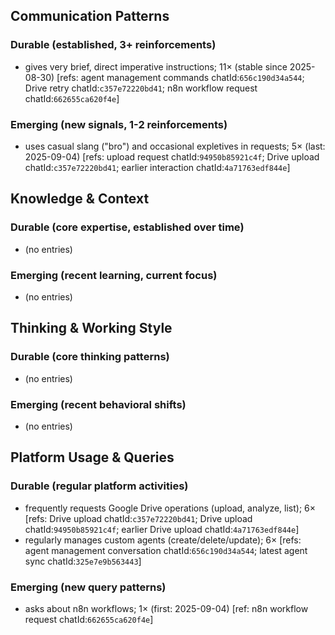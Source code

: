 ## Communication Patterns
### Durable (established, 3+ reinforcements)
- gives very brief, direct imperative instructions; 11× (stable since 2025-08-30) [refs: agent management commands chatId:`656c190d34a544`; Drive retry chatId:`c357e72220bd41`; n8n workflow request chatId:`662655ca620f4e`]

### Emerging (new signals, 1-2 reinforcements)
- uses casual slang ("bro") and occasional expletives in requests; 5× (last: 2025-09-04) [refs: upload request chatId:`94950b85921c4f`; Drive upload chatId:`c357e72220bd41`; earlier interaction chatId:`4a71763edf844e`]

## Knowledge & Context
### Durable (core expertise, established over time)
- (no entries)

### Emerging (recent learning, current focus)
- (no entries)

## Thinking & Working Style
### Durable (core thinking patterns)
- (no entries)

### Emerging (recent behavioral shifts)
- (no entries)

## Platform Usage & Queries
### Durable (regular platform activities)
- frequently requests Google Drive operations (upload, analyze, list); 6× [refs: Drive upload chatId:`c357e72220bd41`; Drive upload chatId:`94950b85921c4f`; earlier Drive upload chatId:`4a71763edf844e`]
- regularly manages custom agents (create/delete/update); 6× [refs: agent management conversation chatId:`656c190d34a544`; latest agent sync chatId:`325e7e9b563443`]

### Emerging (new query patterns)
- asks about n8n workflows; 1× (first: 2025-09-04) [ref: n8n workflow request chatId:`662655ca620f4e`]